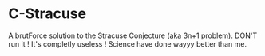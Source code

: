 # C-Stracuse
A brutForce solution to the Stracuse Conjecture (aka 3n+1 problem). DON'T run it ! It's completly useless ! Science have done wayyy better than me.
